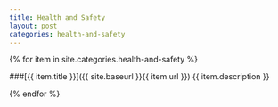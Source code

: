 ```yaml
---
title: Health and Safety
layout: post
categories: health-and-safety
---
```


{% for item in site.categories.health-and-safety %}

###[{{ item.title }}]({{ site.baseurl }}{{ item.url }})
{{ item.description }}

{% endfor %}